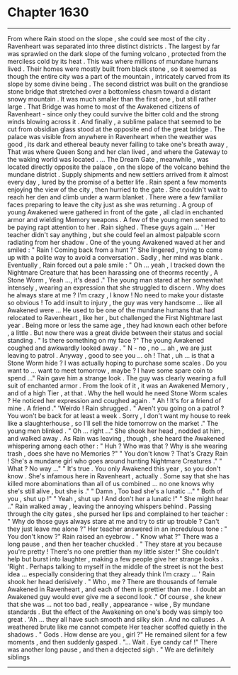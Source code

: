 
# Chapter 1630


---

From where Rain stood on the slope , she could see most of the city .
Ravenheart was separated into three distinct districts .
The largest by far was sprawled on the dark slope of the fuming volcano , protected from the merciless cold by its heat . This was where millions of mundane humans lived . Their homes were mostly built from black stone , so it seemed as though the entire city was a part of the mountain , intricately carved from its slope by some divine being .
The second district was built on the grandiose stone bridge that stretched over a bottomless chasm toward a distant snowy mountain . It was much smaller than the first one , but still rather large . That Bridge was home to most of the Awakened citizens of Ravenheart - since only they could survive the bitter cold and the strong winds blowing across it .
And finally , a sublime palace that seemed to be cut from obsidian glass stood at the opposite end of the great bridge . The palace was visible from anywhere in Ravenheart when the weather was good , its dark and ethereal beauty never failing to take one's breath away ,
That was where Queen Song and her clan lived , and where the Gateway to the waking world was located .
... The Dream Gate , meanwhile , was located directly opposite the palace , on the slope of the volcano behind the mundane district . Supply shipments and new settlers arrived from it almost every day , lured by the promise of a better life .
Rain spent a few moments enjoying the view of the city , then hurried to the gate . She couldn't wait to reach her den and climb under a warm blanket .
There were a few familiar faces preparing to leave the city just as she was returning . A group of young Awakened were gathered in front of the gate , all clad in enchanted armor and wielding Memory weapons . A few of the young men seemed to be paying rapt attention to her .
Rain sighed .
These guys again ... '
Her teacher didn't say anything , but she could feel an almost palpable scorn radiating from her shadow .
One of the young Awakened waved at her and smiled :
" Rain ! Coming back from a hunt ?"
She lingered , trying to come up with a polite way to avoid a conversation . Sadly , her mind was blank .
Eventually , Rain forced out a pale smile :
" Oh ... yeah , I tracked down the Nightmare Creature that has been harassing one of theorms recently , A Stone Worm , Yeah ..., it's dead ."
The young man stared at her somewhat intensely , wearing an expression that she struggled to discern .
Why does he always stare at me ? I'm crazy , I know ! No need to make your distaste so obvious !
To add insult to injury , the guy was very handsome ... like all Awakened were ...
He used to be one of the mundane humans that had relocated to Ravenheart , like her , but challenged the First Nightmare last year . Being more or less the same age , they had known each other before , a little . But now there was a great divide between their status and social standing .
" Is there something on my face ?"
The young Awakened coughed and awkwardly looked away .
" N - no , no ... ah , we are just leaving to patrol . Anyway , good to see you ... oh ! That , uh ... is that a Stone Worm hide ? I was actually hoping to purchase some scales . Do you want to ... want to meet tomorrow , maybe ? I have some spare coin to spend ..."
Rain gave him a strange look .
The guy was clearly wearing a full suit of enchanted armor . From the look of it , it was an Awakened Memory , and of a high Tier , at that . Why the hell would he need Stone Worm scales ?
He noticed her expression and coughed again .
" Ah ! It's for a friend of mine . A friend ."
'Weirdo !
Rain shrugged .
" Aren't you going on a patrol ? You won't be back for at least a week . Sorry , I don't want my house to reek like a slaughterhouse , so I'll sell the hide tomorrow on the market ."
The young men blinked .
" Oh ... right ..."
She shook her head , nodded at him , and walked away .
As Rain was leaving , though , she heard the Awakened whispering among each other :
" Huh ? Who was that ? Why is she wearing trash , does she have no Memories ?"
" You don't know ? That's Crazy Rain ! She's a mundane girl who goes around hunting Nightmare Creatures ."
" What ? No way ..."
" It's true . You only Awakened this year , so you don't know . She's infamous here in Ravenheart , actually . Some say that she has killed more abominations than all of us combined ... no one knows why she's still alive , but she is ."
" Damn , Too bad she's a lunatic ..."
" Both of you , shut up !"
" Yeah , shut up ! And don't her a lunatic !"
" She might hear .."
Rain walked away , leaving the annoying whispers behind .
Passing through the city gates , she pursed her lips and complained to her teacher :
" Why do those guys always stare at me and try to stir up trouble ? Can't they just leave me alone ?"
Her teacher answered in an incredulous tone :
" You don't know ?"
Rain raised an eyebrow .
" Know what ?"
There was a long pause , and then her teacher chuckled .
" They stare at you because you're pretty ! There's no one prettier than my little sister !"
She couldn't help but burst into laughter , making a few people give her strange looks .
'Right . Perhaps talking to myself in the middle of the street is not the best idea ... especially considering that they already think I'm crazy ... '
Rain shook her head derisively .
" Who , me ? There are thousands of female Awakened in Ravenheart , and each of them is prettier than me . I doubt an Awakened guy would ever give me a second look ."
Of course , she knew that she was ... not too bad , really , appearance - wise , By mundane standards . But the effect of the Awakening on one's body was simply too great .
'Ah ... they all have such smooth and silky skin . And no calluses . A weathered brute like me cannot compete
Her teacher scoffed quietly in the shadows .
" Gods . How dense are you , girl ?"
He remained silent for a few moments , and then suddenly gasped .
"... Wait . Eye candy caf !"
There was another long pause , and then a dejected sigh .
" We are definitely siblings

---

